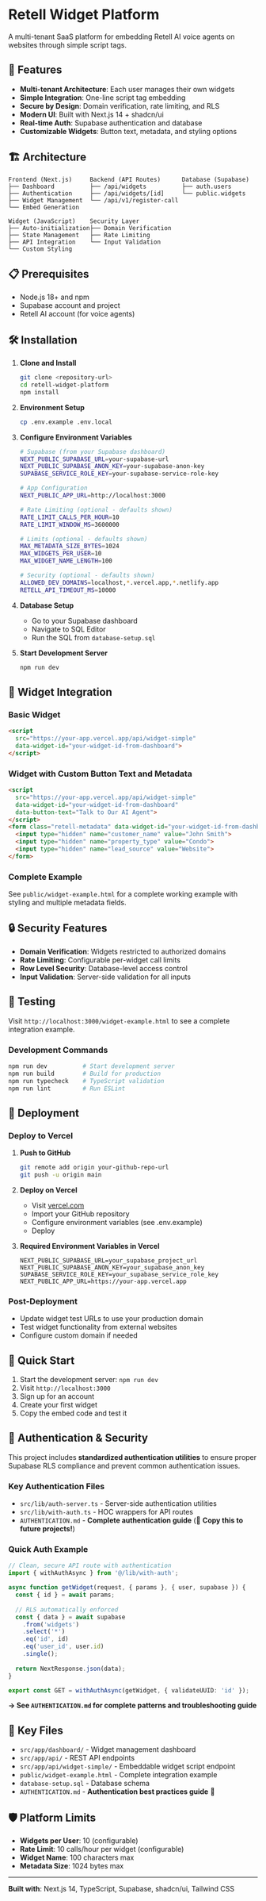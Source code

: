 # Retell Widget Platform

A multi-tenant SaaS platform for embedding Retell AI voice agents on websites through simple script tags.

## 🚀 Features

- **Multi-tenant Architecture**: Each user manages their own widgets
- **Simple Integration**: One-line script tag embedding  
- **Secure by Design**: Domain verification, rate limiting, and RLS
- **Modern UI**: Built with Next.js 14 + shadcn/ui
- **Real-time Auth**: Supabase authentication and database
- **Customizable Widgets**: Button text, metadata, and styling options

## 🏗️ Architecture

```
Frontend (Next.js)     Backend (API Routes)      Database (Supabase)
├── Dashboard          ├── /api/widgets          ├── auth.users
├── Authentication     ├── /api/widgets/[id]     └── public.widgets
├── Widget Management  └── /api/v1/register-call
└── Embed Generation   
                      
Widget (JavaScript)    Security Layer            
├── Auto-initialization├── Domain Verification   
├── State Management   ├── Rate Limiting        
├── API Integration    └── Input Validation     
└── Custom Styling     
```

## 📋 Prerequisites

- Node.js 18+ and npm
- Supabase account and project
- Retell AI account (for voice agents)

## 🛠️ Installation

1. **Clone and Install**
   ```bash
   git clone <repository-url>
   cd retell-widget-platform
   npm install
   ```

2. **Environment Setup**
   ```bash
   cp .env.example .env.local
   ```

3. **Configure Environment Variables**
   ```bash
   # Supabase (from your Supabase dashboard)
   NEXT_PUBLIC_SUPABASE_URL=your-supabase-url
   NEXT_PUBLIC_SUPABASE_ANON_KEY=your-supabase-anon-key
   SUPABASE_SERVICE_ROLE_KEY=your-supabase-service-role-key
   
   # App Configuration
   NEXT_PUBLIC_APP_URL=http://localhost:3000
   
   # Rate Limiting (optional - defaults shown)
   RATE_LIMIT_CALLS_PER_HOUR=10
   RATE_LIMIT_WINDOW_MS=3600000
   
   # Limits (optional - defaults shown)
   MAX_METADATA_SIZE_BYTES=1024
   MAX_WIDGETS_PER_USER=10
   MAX_WIDGET_NAME_LENGTH=100
   
   # Security (optional - defaults shown)
   ALLOWED_DEV_DOMAINS=localhost,*.vercel.app,*.netlify.app
   RETELL_API_TIMEOUT_MS=10000
   ```

4. **Database Setup**
   - Go to your Supabase dashboard
   - Navigate to SQL Editor
   - Run the SQL from `database-setup.sql`

5. **Start Development Server**
   ```bash
   npm run dev
   ```

## 🎨 Widget Integration

### Basic Widget
```html
<script 
  src="https://your-app.vercel.app/api/widget-simple" 
  data-widget-id="your-widget-id-from-dashboard">
</script>
```

### Widget with Custom Button Text and Metadata
```html
<script 
  src="https://your-app.vercel.app/api/widget-simple" 
  data-widget-id="your-widget-id-from-dashboard"
  data-button-text="Talk to Our AI Agent">
</script>
<form class="retell-metadata" data-widget-id="your-widget-id-from-dashboard">
  <input type="hidden" name="customer_name" value="John Smith">
  <input type="hidden" name="property_type" value="Condo">
  <input type="hidden" name="lead_source" value="Website">
</form>
```

### Complete Example
See `public/widget-example.html` for a complete working example with styling and multiple metadata fields.

## 🔒 Security Features

- **Domain Verification**: Widgets restricted to authorized domains
- **Rate Limiting**: Configurable per-widget call limits
- **Row Level Security**: Database-level access control
- **Input Validation**: Server-side validation for all inputs

## 🧪 Testing

Visit `http://localhost:3000/widget-example.html` to see a complete integration example.

### Development Commands
```bash
npm run dev          # Start development server
npm run build        # Build for production  
npm run typecheck    # TypeScript validation
npm run lint         # Run ESLint
```

## 🚀 Deployment

### Deploy to Vercel

1. **Push to GitHub**
   ```bash
   git remote add origin your-github-repo-url
   git push -u origin main
   ```

2. **Deploy on Vercel**
   - Visit [vercel.com](https://vercel.com)
   - Import your GitHub repository
   - Configure environment variables (see .env.example)
   - Deploy

3. **Required Environment Variables in Vercel**
   ```
   NEXT_PUBLIC_SUPABASE_URL=your_supabase_project_url
   NEXT_PUBLIC_SUPABASE_ANON_KEY=your_supabase_anon_key  
   SUPABASE_SERVICE_ROLE_KEY=your_supabase_service_role_key
   NEXT_PUBLIC_APP_URL=https://your-app.vercel.app
   ```

### Post-Deployment
- Update widget test URLs to use your production domain
- Test widget functionality from external websites
- Configure custom domain if needed

## 🚀 Quick Start

1. Start the development server: `npm run dev`
2. Visit `http://localhost:3000` 
3. Sign up for an account
4. Create your first widget
5. Copy the embed code and test it

## 🔐 Authentication & Security

This project includes **standardized authentication utilities** to ensure proper Supabase RLS compliance and prevent common authentication issues.

### Key Authentication Files
- `src/lib/auth-server.ts` - Server-side authentication utilities
- `src/lib/with-auth.ts` - HOC wrappers for API routes  
- `AUTHENTICATION.md` - **Complete authentication guide** (📖 **Copy this to future projects!**)

### Quick Auth Example
```typescript
// Clean, secure API route with authentication
import { withAuthAsync } from '@/lib/with-auth';

async function getWidget(request, { params }, { user, supabase }) {
  const { id } = await params;
  
  // RLS automatically enforced
  const { data } = await supabase
    .from('widgets')
    .select('*')
    .eq('id', id)
    .eq('user_id', user.id)
    .single();
    
  return NextResponse.json(data);
}

export const GET = withAuthAsync(getWidget, { validateUUID: 'id' });
```

**→ See `AUTHENTICATION.md` for complete patterns and troubleshooting guide**

## 📁 Key Files

- `src/app/dashboard/` - Widget management dashboard
- `src/app/api/` - REST API endpoints  
- `src/app/api/widget-simple/` - Embeddable widget script endpoint
- `public/widget-example.html` - Complete integration example
- `database-setup.sql` - Database schema
- `AUTHENTICATION.md` - **Authentication best practices guide** 🔑

## 🛡️ Platform Limits

- **Widgets per User**: 10 (configurable)
- **Rate Limit**: 10 calls/hour per widget (configurable)  
- **Widget Name**: 100 characters max
- **Metadata Size**: 1024 bytes max

---

**Built with**: Next.js 14, TypeScript, Supabase, shadcn/ui, Tailwind CSS
